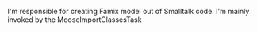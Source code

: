 I'm responsible for creating Famix model out of Smalltalk code.
I'm mainly invoked by the MooseImportClassesTask